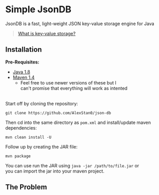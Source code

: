 # Simple JsonDB

JsonDB is a fast, light-weight JSON key-value storage engine for Java
> [What is key-value storage?](https://redis.com/nosql/key-value-databases/)

## Installation

**Pre-Requisites:**
  * [Java 1.8](https://www.java.com/download/ie_manual.jsp) 
  * [Maven 1.4](https://maven.apache.org/download.cgi)
    * Feel free to use newer versions of these but I <br> can't promise that everything will work as intented


<br>Start off by cloning the repository: 
```
git clone https://github.com/AlexStan0/json-db
```

Then cd into the same directory as `pom.xml` and install/update maven dependencies:
```
mvn clean install -U
```

Follow up by creating the JAR file:
```
mvn package
```

You can use run the JAR using `java -jar /path/to/file.jar` or <br>
you can import the jar into your maven project.

## The Problem



